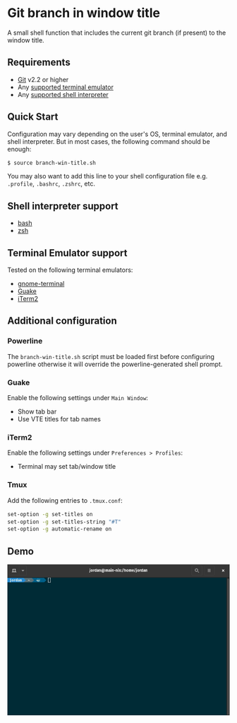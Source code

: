 # Git branch in window title

A small shell function that includes the current git branch (if present) to the
window title.

## Requirements

- [Git](https://git-scm.com) v2.2 or higher 
- Any [supported terminal emulator](#terminal-emulator-support)
- Any [supported shell interpreter](#shell-interpreter-support)

## Quick Start

Configuration may vary depending on the user's OS, terminal emulator, and shell
interpreter. But in most cases, the following command should be enough:

```sh
$ source branch-win-title.sh
```

You may also want to add this line to your shell configuration file e.g.
`.profile`, `.bashrc`, `.zshrc`, etc.

## Shell interpreter support

- [bash](https://www.gnu.org/software/bash)
- [zsh](https://github.com/zsh-users/zsh)

## Terminal Emulator support

Tested on the following terminal emulators:

- [gnome-terminal](https://github.com/GNOME/gnome-terminal)
- [Guake](https://github.com/Guake/guake)
- [iTerm2](https://github.com/gnachman/iTerm2)

## Additional configuration

### Powerline

The `branch-win-title.sh` script must be loaded first before configuring
powerline otherwise it will override the powerline-generated shell prompt.

### Guake

Enable the following settings under `Main Window`:

- Show tab bar
- Use VTE titles for tab names

### iTerm2

Enable the following settings under `Preferences > Profiles`:

- Terminal may set tab/window title

### Tmux

Add the following entries to `.tmux.conf`:

```bash
set-option -g set-titles on
set-option -g set-titles-string "#T"
set-option -g automatic-rename on
```

## Demo

![](branch-win-title.gif)
